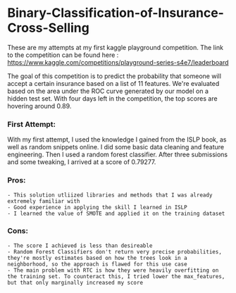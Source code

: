 # Binary-Classification-of-Insurance-Cross-Selling
These are my attempts at my first kaggle playground competition. The link to the competition can be found here : https://www.kaggle.com/competitions/playground-series-s4e7/leaderboard 

The goal of this competition is to predict the probability that someone will accept a certain insurance based on a list of 11 features. We're evaluated based on the area under the ROC curve generated by our model on a hidden test set. With four days left in the competition, the top scores are hovering around 0.89. 

### First Attempt: 
  With my first attempt, I used the knowledge I gained from the ISLP book, as well as random snippets online. I did some basic data cleaning and feature engineering. Then I used a random forest classifier. After three submissions and some tweaking, I arrived at a score of 0.79277. 
  ### Pros:
    - This solution utliized libraries and methods that I was already extremely familiar with
    - Good experience in applying the skill I learned in ISLP
    - I learned the value of SMOTE and applied it on the training dataset
  ### Cons:
    - The score I achieved is less than desireable
    - Random Forest Classifiers don't return very precise probabilities, they're mostly estimates based on how the trees look in a neighborhood, so the approach is flawed for this use case
    - The main problem with RTC is how they were heavily overfitting on the training set. To counteract this, I tried lower the max_features, but that only marginally increased my score
  
